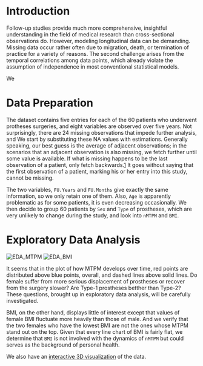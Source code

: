 # Introduction

Follow-up studies provide much more comprehensive, insightful understanding in the field of medical research than cross-sectional observations do. However, modeling longitudinal data can be demanding. Missing data occur rather often due to migration, death, or termination of practice for a variety of reasons. The second challenge arises from the temporal correlations among data points, which already violate the assumption of independence in most conventional statistical models.

We 

# Data Preparation

The dataset contains five entries for each of the $60$ patients who underwent protheses surgeries, and eight variables are observed over five years. Not surprisingly, there are $24$ missing observations that impede further analysis, and We start by substituting these NA values with estimations. Generally speaking, our best guess is the average of adjacent observations; in the scenarios that an adjacent observation is also missing, we fetch further until some value is available. If what is missing happens to be the last observation of a patient, only fetch backwards.[1](https://github.com/PawinData/Prostheses/blob/master/functions.R) It goes without saying that the first observation of a patient, marking his or her entry into this study, cannot be missing.

The two variables, `FU.Years` and `FU.Months` give exactly the same information, so we only retain one of them. Also, `Age` is apparently problematic as for some patients, it is even decreasing occasionally. We then decide to group $60$ patients by `Sex` and `Type` of prostheses, which are very unlikely to change during the study, and look into `nMTPM` and `BMI`.

# Exploratory Data Analysis

![EDA_MTPM](https://user-images.githubusercontent.com/59799041/80847545-629c5780-8c10-11ea-86cb-e437ce3f9e1f.png)
![EDA_BMI](https://user-images.githubusercontent.com/59799041/80847651-bc048680-8c10-11ea-8d59-510f86ad824b.png)

It seems that in the plot of how MTPM develops over time, red points are distributed above blue points, overall, and dashed lines above solid lines. Do female suffer from more serious displacement of prostheses or recover from the surgery slower? Are Type-1 prostheses betther than Type-2? These questions, brought up in exploratory data analysis, will be carefully investigated.

BMI, on the other hand, displays little of interest except that values of female BMI fluctuate more heavily than those of male. And we verify that the two females who have the lowest BMI are not the ones whose MTPM stand out on the top. Given that every line chart of BMI is fairly flat, we determine that `BMI` is not involved with the dynamics of `nMTPM` but could serves as the background of personal health. 

We also have an [interactive 3D visualization](https://github.com/PawinData/Prostheses/blob/master/3D.html) of the data.

